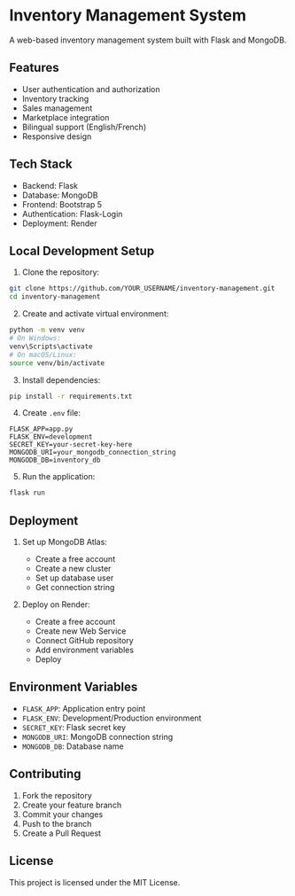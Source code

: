 # Inventory Management System

A web-based inventory management system built with Flask and MongoDB.

## Features

- User authentication and authorization
- Inventory tracking
- Sales management
- Marketplace integration
- Bilingual support (English/French)
- Responsive design

## Tech Stack

- Backend: Flask
- Database: MongoDB
- Frontend: Bootstrap 5
- Authentication: Flask-Login
- Deployment: Render

## Local Development Setup

1. Clone the repository:
```bash
git clone https://github.com/YOUR_USERNAME/inventory-management.git
cd inventory-management
```

2. Create and activate virtual environment:
```bash
python -m venv venv
# On Windows:
venv\Scripts\activate
# On macOS/Linux:
source venv/bin/activate
```

3. Install dependencies:
```bash
pip install -r requirements.txt
```

4. Create `.env` file:
```
FLASK_APP=app.py
FLASK_ENV=development
SECRET_KEY=your-secret-key-here
MONGODB_URI=your_mongodb_connection_string
MONGODB_DB=inventory_db
```

5. Run the application:
```bash
flask run
```

## Deployment

1. Set up MongoDB Atlas:
   - Create a free account
   - Create a new cluster
   - Set up database user
   - Get connection string

2. Deploy on Render:
   - Create a free account
   - Create new Web Service
   - Connect GitHub repository
   - Add environment variables
   - Deploy

## Environment Variables

- `FLASK_APP`: Application entry point
- `FLASK_ENV`: Development/Production environment
- `SECRET_KEY`: Flask secret key
- `MONGODB_URI`: MongoDB connection string
- `MONGODB_DB`: Database name

## Contributing

1. Fork the repository
2. Create your feature branch
3. Commit your changes
4. Push to the branch
5. Create a Pull Request

## License

This project is licensed under the MIT License. 